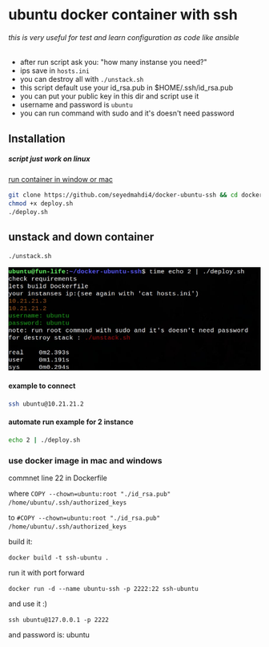 # ubuntu docker container with ssh


###### this is very useful for test and learn configuration as code like ansible



- after run script ask you: "how many instanse you need?"
- ips save in ```hosts.ini```
- you can destroy all with ```./unstack.sh ```
- this script default use your id_rsa.pub in $HOME/.ssh/id_rsa.pub
- you can put your public key in this dir and script use it
- username and password is ```ubuntu```
- you can run command with sudo and it's doesn't need password

## Installation

##### script just work on linux

[run container in window or mac](https://github.com/seyedmahdi4/docker-ubuntu-ssh#use-docker-image-in-mac-and-windows "for window or mac")




```sh
git clone https://github.com/seyedmahdi4/docker-ubuntu-ssh && cd docker-ubuntu-ssh
chmod +x deploy.sh
./deploy.sh
```

## unstack and down container
```sh
./unstack.sh
```

![alt text](https://github.com/seyedmahdi4/docker-ubuntu-ssh/blob/main/image.jpg)

#### example to connect
```sh
ssh ubuntu@10.21.21.2
```

#### automate run example for 2 instance
```sh
echo 2 | ./deploy.sh
```

### use docker image in mac and windows

commnet line 22 in Dockerfile

where ```COPY --chown=ubuntu:root "./id_rsa.pub" /home/ubuntu/.ssh/authorized_keys```

to ```#COPY --chown=ubuntu:root "./id_rsa.pub" /home/ubuntu/.ssh/authorized_keys```

build it:

```docker build -t ssh-ubuntu .```

run it with port forward

```docker run -d --name ubuntu-ssh -p 2222:22 ssh-ubuntu```

and use it :)   

```ssh ubuntu@127.0.0.1 -p 2222```

and password is: ubuntu
